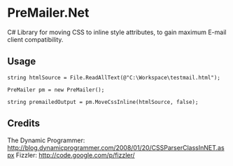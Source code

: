 PreMailer.Net
==========

C# Library for moving CSS to inline style attributes, to gain maximum E-mail client compatibility.

Usage
---------

    string htmlSource = File.ReadAllText(@"C:\Workspace\testmail.html");
    
    PreMailer pm = new PreMailer();
    
    string premailedOutput = pm.MoveCssInline(htmlSource, false);

Credits
-------

The Dynamic Programmer: http://blog.dynamicprogrammer.com/2008/01/20/CSSParserClassInNET.aspx
Fizzler: http://code.google.com/p/fizzler/